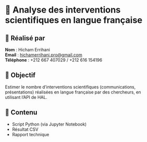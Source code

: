 # 🎤 Analyse des interventions scientifiques en langue française

## 👤 Réalisé par
**Nom** : Hicham Errihani  
**Email** : hichamerrihani.pro@gmail.com  
**Téléphone** : +212 667 407029 / +212 616 154196

## 🎯 Objectif
Estimer le nombre d’interventions scientifiques (communications, présentations) réalisées en langue française par des chercheurs, en utilisant l’API de HAL.

## 📁 Contenu
- Script Python (via Jupyter Notebook)
- Résultat CSV
- Rapport technique
